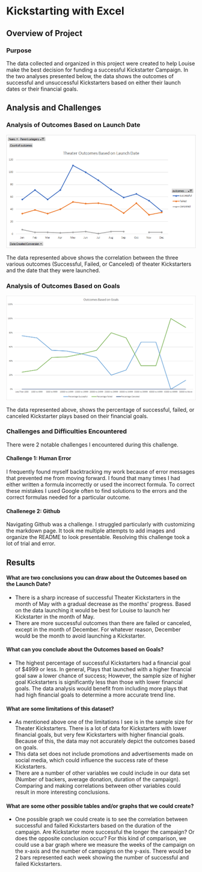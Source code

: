# Kickstarting with Excel

## Overview of Project

### Purpose
The data collected and organized in this project were created to help Louise make the best decision for funding a successful Kickstarter Campaign. In the two analyses presented below, the data shows the outcomes of successful and unsuccessful Kickstarters based on either their launch dates or their financial goals. 
## Analysis and Challenges

### Analysis of Outcomes Based on Launch Date
![Outcomes Based on Launch Date](Resources/Theater_Outcomes_vs_Launch.png)

The data represented above shows the correlation between the three various outcomes (Successful, Failed, or Canceled) of theater Kickstarters and the date that they were launched.

### Analysis of Outcomes Based on Goals
![Outcomes Based on Goals](Resources/Outcomes_vs_goals.png)

The data represented above, shows the percentage of successful, failed, or canceled Kickstarter plays based on their financial goals. 
### Challenges and Difficulties Encountered
There were 2 notable challenges I encountered during this challenge.
#### Challenge 1: Human Error
I frequently found myself backtracking my work because of error messages that prevented me from moving forward. I found that many times I had either written a formula incorrectly or used the incorrect formula. To correct these mistakes I used Google often to find solutions to the errors and the correct formulas needed for a particular outcome.

#### Challenege 2: Github
Navigating Github was a challenge. I struggled particularly with customizing the markdown page. It took me multiple attempts to add images and organize the README to look presentable. Resolving this challenge took a lot of trial and error. 
## Results

#### What are two conclusions you can draw about the Outcomes based on the Launch Date?
- There is a sharp increase of successful Theater Kickstarters in the month of May with a gradual decrease as the months' progress. Based on the data launching it would be best for Louise to launch her Kickstarter in the month of May.
- There are more successful outcomes than there are failed or canceled, except in the month of December. For whatever reason, December would be the month to avoid launching a Kickstarter.

#### What can you conclude about the Outcomes based on Goals?
- The highest percentage of successful Kickstarters had a financial goal of $4999 or less. In general, Plays that launched with a higher financial goal saw a lower chance of success; However, the sample size of higher goal Kickstarters is significantly less than those with lower financial goals. The data analysis would benefit from including more plays that had high financial goals to determine a more accurate trend line. 

#### What are some limitations of this dataset?
- As mentioned above one of the limitations I see is in the sample size for Theater Kickstarters. There is a lot of data for Kickstarters with lower financial goals, but very few Kickstarters with higher financial goals. Because of this, the data may not accurately depict the outcomes based on goals. 
- This data set does not include promotions and advertisements made on social media, which could influence the success rate of these Kickstarters.
- There are a number of other variables we could include in our data set (Number of backers, average donation, duration of the campaign). Comparing and making correlations between other variables could result in more interesting conclusions.  

#### What are some other possible tables and/or graphs that we could create?
- One possible graph we could create is to see the correlation between successful and failed Kickstarters based on the duration of the campaign. Are Kickstarter more successful the longer the campaign? Or does the opposite conclusion occur? For this kind of comparison, we could use a bar graph where we measure the weeks of the campaign on the x-axis and the number of campaigns on the y-axis. There would be 2 bars represented each week showing the number of successful and failed Kickstarters. 
